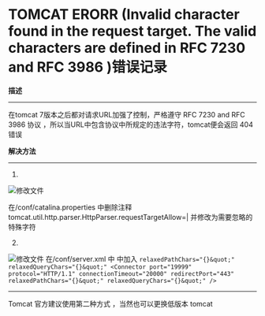 # TOMCAT ERORR  (Invalid character found in the request target. The valid characters are defined in RFC 7230 and RFC 3986 )错误记录

**描述**
***
在tomcat 7版本之后都对请求URL加强了控制，严格遵守 RFC 7230 and RFC 3986 协议 ，所以当URL中包含协议中所规定的违法字符，tomcat便会返回 404 错误


**解决方法**
***
1. 
![修改文件]()


在/conf/catalina.properties 中删除注释tomcat.util.http.parser.HttpParser.requestTargetAllow=| 并修改为需要忽略的特殊字符

2.
![修改文件]()
在/conf/server.xml  中<Connector  /> 中加入
          ```
       relaxedPathChars="{}&quot;"
       relaxedQueryChars="{}&quot;"
               <Connector port="19999" protocol="HTTP/1.1"
               connectionTimeout="20000"
               redirectPort="443"
	             relaxedPathChars="{}&quot;"
               relaxedQueryChars="{}&quot;"
                />
            ```
            
            
***
Tomcat 官方建议使用第二种方式 ，当然也可以更换低版本 tomcat
            
